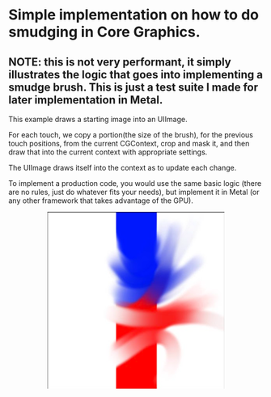 # Simple implementation on how to do smudging in Core Graphics.

## NOTE: this is not very performant, it simply illustrates the logic that goes into implementing a smudge brush. This is just a test suite I made for later implementation in Metal.

This example draws a starting image into an UIImage.

For each touch, we copy a portion(the size of the brush), for the previous touch positions, from the current CGContext, crop and mask it, and then draw that into the current context with appropriate settings.

The UIImage draws itself into the context as to update each change.

To implement a production code, you would use the same basic logic (there are no rules, just do whatever fits your needs), but implement it in Metal (or any other framework that takes advantage of the GPU).

<p align="center">
<img src="screenshot.PNG" width="350" title="Screenshot"
</p>
